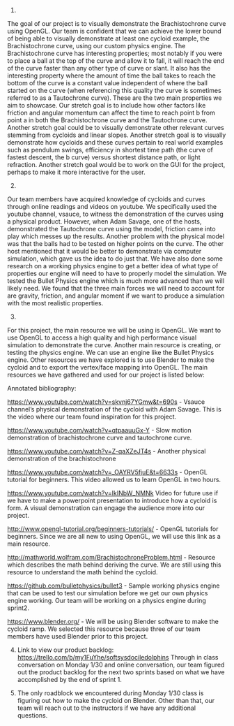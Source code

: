 1) 
The goal of our project is to visually demonstrate the Brachistochrone curve using OpenGL. Our team is confident that we can achieve the lower bound of being able to visually demonstrate at least one cycloid example, the Brachistochrone curve, using our custom physics engine.
The Brachistochrone curve has interesting properties; most notably if you were to place a ball at the top of the curve and allow it to fall, it will reach the end of the curve faster than any other type of curve or slant. It also has the interesting property where the amount of time the ball takes to reach the bottom of the curve is a constant value independent of where the ball started on the curve (when referencing this quality the curve is sometimes referred to as a Tautochrone curve). These are the two main properties we aim to showcase.
Our stretch goal is to include how other factors like friction and angular momentum can affect the time to reach point b from point a in both the Brachistochrone curve and the Tautochrone curve. Another stretch goal could be to visually demonstrate other relevant curves stemming from cycloids and linear slopes. Another stretch goal is to visually demonstrate how cycloids and these curves pertain to real world examples such as pendulum swings, efficiency in shortest time path (the curve of fastest descent, the b curve) versus shortest distance path, or light refraction. Another stretch goal would be to work on the GUI for the project, perhaps to make it more interactive for the user. 

2) 
Our team members have acquired knowledge of cycloids and curves through online readings and videos on youtube. We specifically used the youtube channel, vsauce, to witness the demonstration of the curves using a physical product. However, when Adam Savage, one of the hosts, demonstrated the Tautochrone curve using the model, friction came into play which messes up the results. Another problem with the physical model was that the balls had to be tested on higher points on the curve. The other host mentioned that it would be better to demonstrate via computer simulation, which gave us the idea to do just that. 
We have also done some research on a working physics engine to get a better idea of what type of properties our engine will need to have to properly model the simulation. We tested the Bullet Physics engine which is much more advanced than we will likely need. We found that the three main forces we will need to account for are gravity, friction, and angular moment if we want to produce a simulation with the most realistic properties. 

3) 
For this project, the main resource we will be using is OpenGL. We want to use OpenGL to access a high quality and high performance visual simulation to demonstrate the curve. Another main resource is creating, or testing the physics engine. We can use an engine like the Bullet Physics engine. Other resources we have explored is to use Blender to make the cycloid and to export the vertex/face mapping into OpenGL. The main resources we have gathered and used for our project is listed below:  
  


Annotated bibliography:

https://www.youtube.com/watch?v=skvnj67YGmw&t=690s - Vsauce channel’s physical demonstration of the cycloid with Adam Savage. This is the video where our team found inspiration for this project.

https://www.youtube.com/watch?v=qtpaauuGx-Y - Slow motion demonstration of brachistochrone curve and tautochrone curve.

https://www.youtube.com/watch?v=Z-qaXZeJT4s  - Another physical demonstration of the brachistochrone

https://www.youtube.com/watch?v=_OAYRV5fjuE&t=6633s - OpenGL tutorial for beginners. This video allowed us to learn OpenGL in two hours.

https://www.youtube.com/watch?v=IkINbW_NMNk Video for future use if we have to make a powerpoint presentation to introduce how a cycloid is form. A visual demonstration can engage the audience more into our project. 

http://www.opengl-tutorial.org/beginners-tutorials/ - OpenGL tutorials for beginners. Since we are all new to using OpenGL, we will use this link as a main resource. 

http://mathworld.wolfram.com/BrachistochroneProblem.html - Resource which describes the math behind deriving the curve. We are still using this resource to understand the math behind the cycloid.

https://github.com/bulletphysics/bullet3 - Sample working physics engine that can be used to test our simulation before we get our own physics engine working. Our team will be working on a physics engine during sprint2. 

https://www.blender.org/ - We will be using Blender software to make the cycloid ramp. We selected this resource because three of our team members have used Blender prior to this project.

4) Link to view our product backlog: https://trello.com/b/my1FuYhe/softsysdociledolphins   Through in class conversation on Monday 1/30 and online conversation, our team figured out the product backlog for the next two sprints based on what we have accomplished by the end of sprint 1. 

5) The only roadblock we encountered during Monday 1/30 class is figuring out how to make the cycloid on Blender. Other than that, our team will reach out to the instructors if we have any additional questions. 

